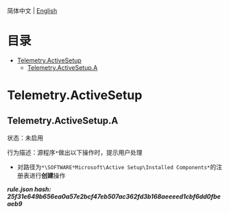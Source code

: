 


  
简体中文 | [English](README_en_us.md)  
  

目录
==

* [Telemetry.ActiveSetup](#telemetryactivesetup)
	* [Telemetry.ActiveSetup.A](#telemetryactivesetupa)

# Telemetry.ActiveSetup

## Telemetry.ActiveSetup.A
  
状态：未启用

行为描述：源程序`*`做出以下操作时，提示用户处理
- 对路径为`*\SOFTWARE*Microsoft\Active Setup\Installed Components*`的注册表进行**创建**操作
  
***rule.json hash: 25f31e649b656ea0a57e2bcf47eb507ac362fd3b168aeeeed1cbf6dd0fbeaeb9***